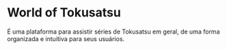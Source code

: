 # World of Tokusatsu

É uma plataforma para assistir séries de Tokusatsu em geral, de uma forma organizada e intuitiva para seus usuários.
